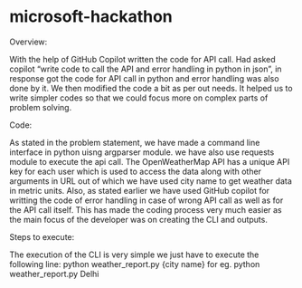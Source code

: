# microsoft-hackathon

Overview:

With the help of GitHub Copilot written the code for API call. Had asked copilot “write code to call the API and error handling in python in json”, in response got the code for API call in python and error handling was also done by it. We then modified the code a bit as per out needs. It helped us to write simpler codes so that we could focus more on complex parts of problem solving. 

Code:

As stated in the problem statement, we have made a command line interface in python uisng argparser module. we have also use requests module to execute the api call. The OpenWeatherMap API has a unique API key for each user which is used to access the data along with other arguments in URL out of which we have used city name to get weather data in metric units. Also, as stated earlier we have used GitHub copilot for writting the code of error handling in case of wrong API call as well as for the API call itself. This has made the coding process very much easier as the main focus of the developer was on creating the CLI and outputs.

Steps to execute:

The execution of the CLI is very simple we just have to execute the following line:
python weather_report.py {city name}
for eg. python weather_report.py Delhi

